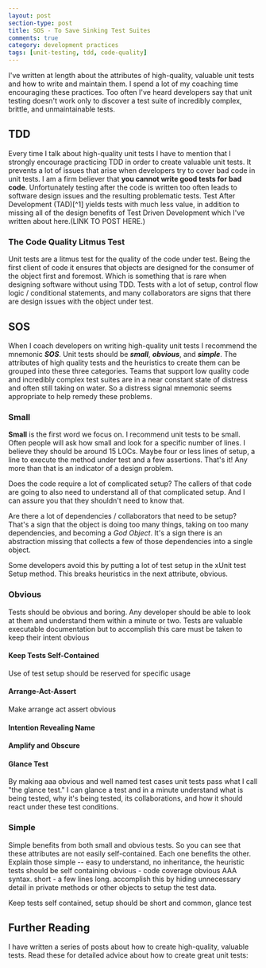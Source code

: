 ```yaml
---
layout: post
section-type: post
title: SOS - To Save Sinking Test Suites 
comments: true
category: development practices
tags: [unit-testing, tdd, code-quality]
---
```


I've written at length about the attributes of high-quality, valuable unit tests and how to write and maintain them. I spend a lot of my coaching time encouraging these practices. Too often I've heard developers say that unit testing doesn't work only to discover a test suite of incredibly complex, brittle, and unmaintainable tests. 

## TDD 

Every time I talk about high-quality unit tests I have to mention that I strongly encourage practicing TDD in order to create valuable unit tests. It prevents a lot of issues that arise when developers try to cover bad code in unit tests. I am a firm believer that __you cannot write good tests for bad code__. Unfortunately testing after the code is written too often leads to software design issues and the resulting problematic tests. Test After Development (TAD)[^1] yields tests with much less value, in addition to missing all of the design benefits of Test Driven Development which I've written about here.(LINK TO POST HERE.)

### The Code Quality Litmus Test

Unit tests are a litmus test for the quality of the code under test. Being the first client of code it ensures that objects are designed for the consumer of the object first and foremost. Which is something that is rare when designing software without using TDD. Tests with a lot of setup, control flow logic / conditional statements, and many collaborators are signs that there are design issues with the object under test.

## SOS

When I coach developers on writing high-quality unit tests I recommend the mnemonic __*SOS*__. Unit tests should be __*small*__, __*obvious*__, and __*simple*__. The attributes of high quality tests and the heuristics to create them can be grouped into these three categories. Teams that support low quality code and incredibly complex test suites are in a near constant state of distress and often still taking on water. So a distress signal mnemonic seems appropriate to help remedy these problems. 

### Small

**Small** is the first word we focus on. I recommend unit tests to be small. Often people will ask how small and look for a specific number of lines. I believe they should be around 15 LOCs. Maybe four or less lines of setup, a line to execute the method under test and a few assertions. That's it! Any more than that is an indicator of a design problem. 

Does the code require a lot of complicated setup? The callers of that code are going to also need to understand all of that complicated setup. And I can assure you that they shouldn't need to know that. 

Are there a lot of dependencies / collaborators that need to be setup? That's a sign that the object is doing too many things, taking on too many dependencies, and becoming a *God Object*. It's a sign there is an abstraction missing that collects a few of those dependencies into a single object.

Some developers avoid this by putting a lot of test setup in the xUnit test Setup method. This breaks heuristics in the next attribute, obvious.

### Obvious

Tests should be obvious and boring. Any developer should be able to look at them and understand them within a minute or two. Tests are valuable executable documentation but to accomplish this care must be taken to keep their intent obvious

#### Keep Tests Self-Contained 
Use of test setup should be reserved for specific usage

#### Arrange-Act-Assert

Make arrange act assert obvious

#### Intention Revealing Name

#### Amplify and Obscure
#### Glance Test
By making aaa obvious and well named test cases unit tests pass what I call "the glance test." I can glance a test and in a minute understand what is being tested, why it's being tested, its collaborations, and how it should react under these test conditions. 

### Simple

Simple benefits from both small and obvious tests. So you can see that these attributes are not easily self-contained. Each one benefits the other. 
 Explain those simple -- easy to understand, no inheritance, the heuristic tests should be self containing obvious - code coverage obvious AAA syntax. short - a few lines long. accomplish this by hiding unnecessary detail in private methods or other objects to setup the test data.

Keep tests self contained, setup should be short and common, glance test
## Further Reading

I have written a series of posts about how to create high-quality, valuable tests. Read these for detailed advice about how to create great unit tests:

